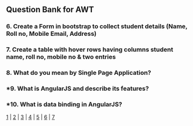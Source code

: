 ## Question Bank for AWT

### 6. Create a Form in bootstrap to collect student details (Name, Roll no, Mobile Email, Address)

### 7. Create a table with hover rows having columns student name, roll no, mobile no & two entries

### 8. What do you mean by Single Page Application?

### *9. What is AngularJS and describe its features?

### *10. What is data binding in AngularJS?

[1](index.md) | [2](two.md) | [3](three.md) | [4](4.md) | [5](5.md) | [6](6.md) | [7](7.md)
